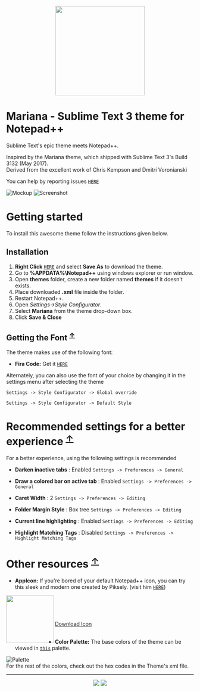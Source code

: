 <p align="center"><a href="https://github.com/HiSandy/npp-material-theme"><img width="240px" src="https://i.imgur.com/4flFIjK.png"/></a></p>

# Mariana - Sublime Text 3 theme for Notepad++

Sublime Text's epic theme meets Notepad++.

Inspired by the Mariana theme, which shipped with Sublime Text 3's Build 3132 (May 2017).  
Derived from the excellent work of Chris Kempson and Dmitri Voronianski

You can help by reporting issues [`HERE`](https://github.com/Codextor/npp-mariana-theme/issues)

![Mockup](https://i.imgur.com/mDhIUHl.png)
![Screenshot](https://i.imgur.com/3Jt8eD4.png)

# Getting started

To install this awesome theme follow the instructions given below.

## Installation

1. **Right Click** [`HERE`](https://raw.githubusercontent.com/Codextor/npp-mariana-theme/master/Mariana.xml) and select **Save As** to download the theme.
2. Go to **%APPDATA%\Notepad++** using windows explorer or run window.
3. Open **themes** folder, create a new folder named **themes** if it doesn't exists.
4. Place downloaded **.xml** file inside the folder.
5. Restart Notepad++.
6. Open *Settings->Style Configurator*.
7. Select **Mariana** from the theme drop-down box.
8. Click **Save & Close**

## Getting the Font <sup>[↑](#getting-started)</sup>

The theme makes use of the following font:

- **Fira Code:** Get it [`HERE`](https://github.com/tonsky/FiraCode)

Alternately, you can also use the font of your choice by changing it in the settings menu after selecting the theme

`Settings -> Style Configurator -> Global override`

`Settings -> Style Configurator -> Default Style`

# Recommended settings for a better experience <sup>[↑](#getting-started)</sup>

For a better experience, using the following settings is recommended

- **Darken inactive tabs** : Enabled
`Settings -> Preferences -> General`

- **Draw a colored bar on active tab** : Enabled
`Settings -> Preferences -> General`

- **Caret Width** : 2
`Settings -> Preferences -> Editing`

- **Folder Margin Style** : Box tree
`Settings -> Preferences -> Editing`

- **Current line highlighting** : Enabled
`Settings -> Preferences -> Editing`

- **Highlight Matching Tags** : Disabled
`Settings -> Preferences -> Highlight Matching Tags`

# Other resources <sup>[↑](#getting-started)</sup>

- **AppIcon:** If you're bored of your default Notepad++ icon, you can try this  sleek and modern one created by Piksely. (visit him [`HERE`](http://www.piksely.com/))

<a href="https://dribbble.com/shots/2897233-Notepad"><img align="left" width="128" height="128" src="https://i.imgur.com/4flFIjK.png"></a>

<br/><br/><br/><br/>
[Download Icon](https://drive.google.com/uc?id=1IZLO0br_quw7O3Fd8dtrQjLjP3loK9J-&export=download)
<br/><br/>

- **Color Palette:** The base colors of the theme can be viewed in [`this`](https://coolors.co/d8dee9-99c794-c695c6-ec5f66-343d46) palette.  

![Palette](https://coolors.co/export/png/d8dee9-99c794-c695c6-ec5f66-343d46)  
For the rest of the colors, check out the hex codes in the Theme's xml file.
<br/>

---

<p align="center"><a href="http://www.apache.org/licenses/LICENSE-2.0"><img src="https://img.shields.io/badge/License-Apache_2.0-5E81AC.svg?style=flat-square"/></a> <a href="https://creativecommons.org/licenses/by-sa/4.0"><img src="https://img.shields.io/badge/License-CC_BY--SA_4.0-5E81AC.svg?style=flat-square"/></a></p>
